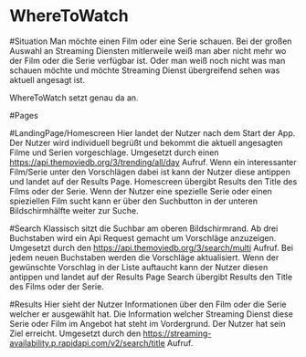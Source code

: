 # WhereToWatch

#Situation
Man möchte einen Film oder eine Serie schauen. Bei der großen Auswahl an Streaming 
Diensten mitlerweile weiß man aber nicht mehr wo der Film oder die Serie verfügbar ist. 
Oder man weiß noch nicht was man schauen möchte und möchte Streaming Dienst 
übergreifend sehen was aktuell angesagt ist.

WhereToWatch setzt genau da an.

#Pages

#LandingPage/Homescreen
Hier landet der Nutzer nach dem Start der App. Der Nutzer wird individuell begrüßt und 
bekommt die aktuell angesagten Filme und Serien vorgeschlage.
Umgesetzt durch einen https://api.themoviedb.org/3/trending/all/day Aufruf.
Wenn ein interessanter Film/Serie unter den Vorschlägen dabei ist kann der Nutzer diese 
antippen und landet auf der Results Page. Homescreen übergibt Results den Title des Films oder der Serie.
Wenn der Nutzer eine spezielle Serie oder einen spieziellen Film sucht kann er über den 
Suchbutton in der unteren Bildschirmhälfte weiter zur Suche.


#Search
Klassisch sitzt die Suchbar am oberen Bildschirmrand.
Ab drei Buchstaben wird ein Api Request gemacht um Vorschläge anzuzeigen.
Umgesetzt durch den https://api.themoviedb.org/3/search/multi Aufruf.
Bei jedem neuen Buchstaben werden die Vorschläge aktualisiert.
Wenn der gewünschte Vorschlag in der Liste auftaucht kann der Nutzer diesen antippen
und landet auf der Results Page
Search übergibt Results den Title des Films oder der Serie.

#Results
Hier sieht der Nutzer Informationen über den Film oder die Serie welcher er ausgewählt hat.
Die Information welcher Streaming Dienst diese Serie oder Film im Angebot hat steht im 
Vordergrund. Der Nutzer hat sein Ziel erreicht. 
Umgesetzt durch den https://streaming-availability.p.rapidapi.com/v2/search/title Aufruf.


